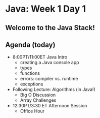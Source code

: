 # Java: Week 1 Day 1
## Welcome to the Java Stack!

## Agenda (today)
- 8:00PT/11:00ET Java Intro
    - creating a Java console app
    - types
    - functions
    - errors: compiler vs. runtime
    - exceptions
- Following Lecture: Algorithms (in Java!)
    - Big O Discussion
    - Array Challenges
- 12:30PT/3:30 ET Afternoon Session
    - Office Hour